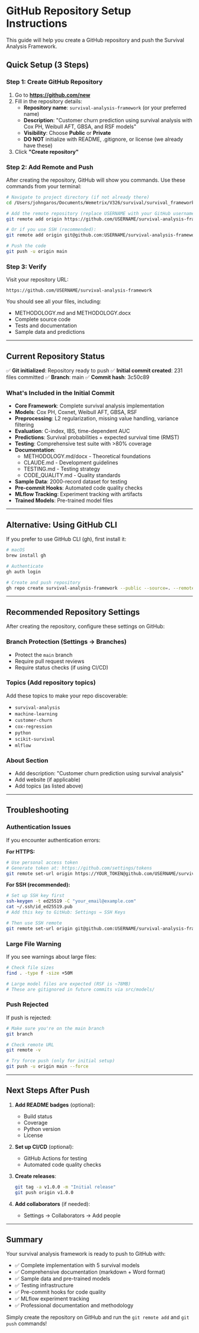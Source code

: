# GitHub Repository Setup Instructions

This guide will help you create a GitHub repository and push the Survival Analysis Framework.

## Quick Setup (3 Steps)

### Step 1: Create GitHub Repository

1. Go to **https://github.com/new**
2. Fill in the repository details:
   - **Repository name**: `survival-analysis-framework` (or your preferred name)
   - **Description**: "Customer churn prediction using survival analysis with Cox PH, Weibull AFT, GBSA, and RSF models"
   - **Visibility**: Choose **Public** or **Private**
   - **DO NOT** initialize with README, .gitignore, or license (we already have these)
3. Click **"Create repository"**

### Step 2: Add Remote and Push

After creating the repository, GitHub will show you commands. Use these commands from your terminal:

```bash
# Navigate to project directory (if not already there)
cd /Users/johngaros/Documents/Wemetrix/V326/survival/survival_framework

# Add the remote repository (replace USERNAME with your GitHub username)
git remote add origin https://github.com/USERNAME/survival-analysis-framework.git

# Or if you use SSH (recommended):
git remote add origin git@github.com:USERNAME/survival-analysis-framework.git

# Push the code
git push -u origin main
```

### Step 3: Verify

Visit your repository URL:
```
https://github.com/USERNAME/survival-analysis-framework
```

You should see all your files, including:
- METHODOLOGY.md and METHODOLOGY.docx
- Complete source code
- Tests and documentation
- Sample data and predictions

---

## Current Repository Status

✅ **Git initialized**: Repository ready to push
✅ **Initial commit created**: 231 files committed
✅ **Branch**: main
✅ **Commit hash**: 3c50c89

### What's Included in the Initial Commit

- **Core Framework**: Complete survival analysis implementation
- **Models**: Cox PH, Coxnet, Weibull AFT, GBSA, RSF
- **Preprocessing**: L2 regularization, missing value handling, variance filtering
- **Evaluation**: C-index, IBS, time-dependent AUC
- **Predictions**: Survival probabilities + expected survival time (RMST)
- **Testing**: Comprehensive test suite with >80% coverage
- **Documentation**:
  - METHODOLOGY.md/docx - Theoretical foundations
  - CLAUDE.md - Development guidelines
  - TESTING.md - Testing strategy
  - CODE_QUALITY.md - Quality standards
- **Sample Data**: 2000-record dataset for testing
- **Pre-commit Hooks**: Automated code quality checks
- **MLflow Tracking**: Experiment tracking with artifacts
- **Trained Models**: Pre-trained model files

---

## Alternative: Using GitHub CLI

If you prefer to use GitHub CLI (gh), first install it:

```bash
# macOS
brew install gh

# Authenticate
gh auth login

# Create and push repository
gh repo create survival-analysis-framework --public --source=. --remote=origin --push
```

---

## Recommended Repository Settings

After creating the repository, configure these settings on GitHub:

### Branch Protection (Settings → Branches)
- Protect the `main` branch
- Require pull request reviews
- Require status checks (if using CI/CD)

### Topics (Add repository topics)
Add these topics to make your repo discoverable:
- `survival-analysis`
- `machine-learning`
- `customer-churn`
- `cox-regression`
- `python`
- `scikit-survival`
- `mlflow`

### About Section
- Add description: "Customer churn prediction using survival analysis"
- Add website (if applicable)
- Add topics (as listed above)

---

## Troubleshooting

### Authentication Issues

If you encounter authentication errors:

**For HTTPS:**
```bash
# Use personal access token
# Generate token at: https://github.com/settings/tokens
git remote set-url origin https://YOUR_TOKEN@github.com/USERNAME/survival-analysis-framework.git
```

**For SSH (recommended):**
```bash
# Set up SSH key first
ssh-keygen -t ed25519 -C "your_email@example.com"
cat ~/.ssh/id_ed25519.pub
# Add this key to GitHub: Settings → SSH Keys

# Then use SSH remote
git remote set-url origin git@github.com:USERNAME/survival-analysis-framework.git
```

### Large File Warning

If you see warnings about large files:
```bash
# Check file sizes
find . -type f -size +50M

# Large model files are expected (RSF is ~78MB)
# These are gitignored in future commits via src/models/
```

### Push Rejected

If push is rejected:
```bash
# Make sure you're on the main branch
git branch

# Check remote URL
git remote -v

# Try force push (only for initial setup)
git push -u origin main --force
```

---

## Next Steps After Push

1. **Add README badges** (optional):
   - Build status
   - Coverage
   - Python version
   - License

2. **Set up CI/CD** (optional):
   - GitHub Actions for testing
   - Automated code quality checks

3. **Create releases**:
   ```bash
   git tag -a v1.0.0 -m "Initial release"
   git push origin v1.0.0
   ```

4. **Add collaborators** (if needed):
   - Settings → Collaborators → Add people

---

## Summary

Your survival analysis framework is ready to push to GitHub with:

- ✅ Complete implementation with 5 survival models
- ✅ Comprehensive documentation (markdown + Word format)
- ✅ Sample data and pre-trained models
- ✅ Testing infrastructure
- ✅ Pre-commit hooks for code quality
- ✅ MLflow experiment tracking
- ✅ Professional documentation and methodology

Simply create the repository on GitHub and run the `git remote add` and `git push` commands!
